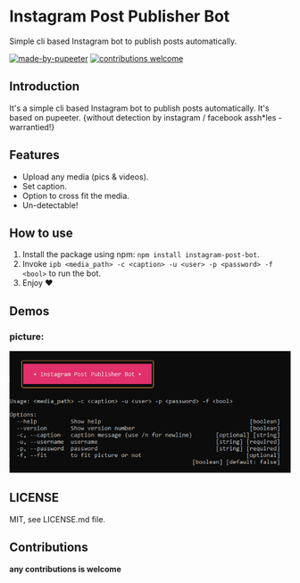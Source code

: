 # Instagram Post Publisher Bot
Simple cli based Instagram bot to publish posts automatically.


[![made-by-pupeeter](https://img.shields.io/badge/Made%20By-pupeeter-green?style=for-the-badge)](https://github.com/puppeteer/puppeteer)
[![contributions welcome](https://img.shields.io/badge/contributions-welcome-red.svg?style=for-the-badge)](https://github.com/aKamrani/Instagram-post-bot)

## Introduction
It's a simple cli based Instagram bot to publish posts automatically.
It's based on pupeeter.
{without detection by instagram / facebook assh*les - warrantied!}

## Features
* Upload any media (pics & videos).
* Set caption.
* Option to cross fit the media.
* Un-detectable!

## How to use
1) Install the package using npm: `npm install instagram-post-bot`.
3) Invoke `ipb <media_path> -c <caption> -u <user> -p <password> -f <bool>` to run the bot.
4) Enjoy ❤

## Demos
### picture:
<img src="https://github.com/aKamrani/Instagram-post-bot/blob/main/images/help.png" width="600">

## LICENSE
MIT, see LICENSE.md file.

## Contributions
**any contributions is welcome**
